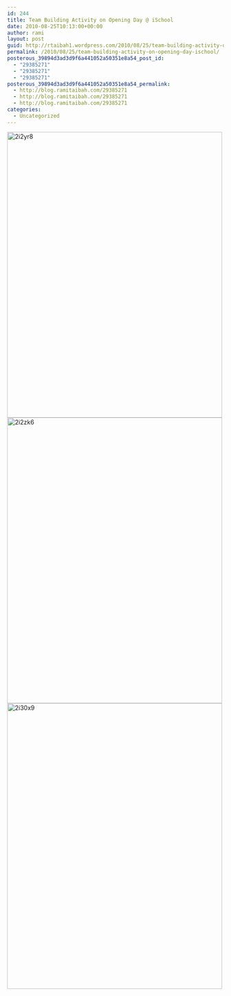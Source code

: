 ```yaml
---
id: 244
title: Team Building Activity on Opening Day @ iSchool
date: 2010-08-25T10:13:00+00:00
author: rami
layout: post
guid: http://rtaibah1.wordpress.com/2010/08/25/team-building-activity-on-opening-day-ischool
permalink: /2010/08/25/team-building-activity-on-opening-day-ischool/
posterous_39894d3ad3d9f6a441052a50351e8a54_post_id:
  - "29385271"
  - "29385271"
  - "29385271"
posterous_39894d3ad3d9f6a441052a50351e8a54_permalink:
  - http://blog.ramitaibah.com/29385271
  - http://blog.ramitaibah.com/29385271
  - http://blog.ramitaibah.com/29385271
categories:
  - Uncategorized
---
```

<div class='p_embed p_image_embed'>
  <a href="http://139.59.20.41/wp-content/uploads/2011/12/2i2yr8-scaled1000-scaled1000.jpg"><img alt="2i2yr8" height="664" src="http://139.59.20.41/wp-content/uploads/2011/12/2i2yr8-scaled1000-scaled1000.jpg?w=225" width="500" /></a>
</div>

<div class='p_embed p_image_embed'>
  <a href="http://139.59.20.41/wp-content/uploads/2011/12/2i2zk6-scaled1000-scaled1000.jpg"><img alt="2i2zk6" height="664" src="http://139.59.20.41/wp-content/uploads/2011/12/2i2zk6-scaled1000-scaled1000.jpg?w=225" width="500" /></a>
</div>

<div class='p_embed p_image_embed'>
  <a href="http://139.59.20.41/wp-content/uploads/2011/12/2i30x9-scaled1000.jpg"><img alt="2i30x9" height="664" src="http://139.59.20.41/wp-content/uploads/2011/12/2i30x9-scaled1000.jpg?w=225" width="500" /></a>
</div>